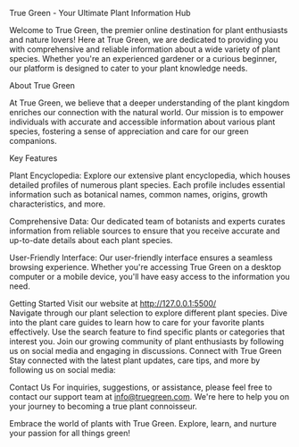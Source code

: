 True Green - Your Ultimate Plant Information Hub

Welcome to True Green, the premier online destination for plant enthusiasts and nature lovers! Here at True Green, we are dedicated to providing you with comprehensive and reliable information about a wide variety of plant species. Whether you're an experienced gardener or a curious beginner, our platform is designed to cater to your plant knowledge needs.

About True Green

At True Green, we believe that a deeper understanding of the plant kingdom enriches our connection with the natural world. Our mission is to empower individuals with accurate and accessible information about various plant species, fostering a sense of appreciation and care for our green companions.

Key Features

Plant Encyclopedia: Explore our extensive plant encyclopedia, which houses detailed profiles of numerous plant species. Each profile includes essential information such as botanical names, common names, origins, growth characteristics, and more.

Comprehensive Data:
 Our dedicated team of botanists and experts curates information from reliable sources to ensure that you receive accurate and up-to-date details about each plant species.

User-Friendly Interface: Our user-friendly interface ensures a seamless browsing experience. Whether you're accessing True Green on a desktop computer or a mobile device, you'll have easy access to the information you need.

Getting Started
Visit our website at http://127.0.0.1:5500/   
Navigate through our plant selection to explore different plant species.
Dive into the plant care guides to learn how to care for your favorite plants effectively.
Use the search feature to find specific plants or categories that interest you.
Join our growing community of plant enthusiasts by following us on social media and engaging in discussions.
Connect with True Green
Stay connected with the latest plant updates, care tips, and more by following us on social media:


Contact Us
For inquiries, suggestions, or assistance, please feel free to contact our support team at info@truegreen.com. We're here to help you on your journey to becoming a true plant connoisseur.

Embrace the world of plants with True Green. Explore, learn, and nurture your passion for all things green!